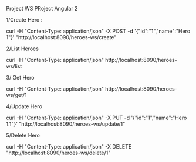 Project WS PRoject Angular 2

1/Create Hero :

curl -H "Content-Type: application/json" -X POST -d '{"id":"1","name":"Hero 1"}' "http://localhost:8090/heroes-ws/create"

2/List Heroes

curl -H "Content-Type: application/json" http://localhost:8090/heroes-ws/list

3/ Get Hero

curl -H "Content-Type: application/json" http://localhost:8090/heroes-ws/get/1

4/Update Hero

curl -H "Content-Type: application/json" -X PUT -d '{"id":"1","name":"Hero 1.1"}' "http://localhost:8090/heroes-ws/update/1"

5/Delete Hero

curl -H "Content-Type: application/json" -X DELETE "http://localhost:8090/heroes-ws/delete/1"
